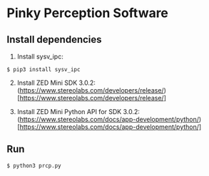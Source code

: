 Pinky Perception Software
=======

## Install dependencies

1. Install sysv_ipc:
```
$ pip3 install sysv_ipc
```

2. Install ZED Mini SDK 3.0.2:
(https://www.stereolabs.com/developers/release/)[https://www.stereolabs.com/developers/release/]

3. Install ZED Mini Python API for SDK 3.0.2:
(https://www.stereolabs.com/docs/app-development/python/)[https://www.stereolabs.com/docs/app-development/python/]

## Run
```
$ python3 prcp.py
```

